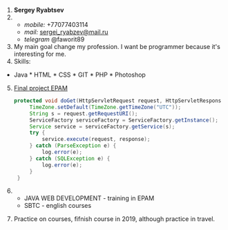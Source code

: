 1. **Sergey Ryabtsev**
2. * *mobile:* +77077403114 
   * *mail:* sergei_ryabzev@mail.ru 
   * *telegram* @faworit89
3. My main goal change my profession. I want be programmer because it's interesting for me.
4. Skills:
* Java 
          * HTML 
          * CSS 
          * GIT 
          * PHP 
          * Photoshop
5. [Final project EPAM](https://github.com/Faworit/FinalWork)
   ```Java
   protected void doGet(HttpServletRequest request, HttpServletResponse response) throws ServletException, IOException {
        TimeZone.setDefault(TimeZone.getTimeZone("UTC"));
        String s = request.getRequestURI();
        ServiceFactory serviceFactory = ServiceFactory.getInstance();
        Service service = serviceFactory.getService(s);
        try {
            service.execute(request, response);
        } catch (ParseException e) {
            log.error(e);
        } catch (SQLException e) {
            log.error(e);
        }
    }
    ```
    
7. * JAVA WEB DEVELOPMENT - training in EPAM
   * SBTC - english courses
8. Practice on courses, fifnish course in 2019, although practice in travel. 
  

